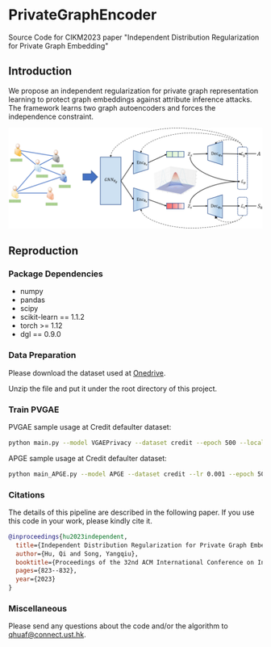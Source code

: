 # PrivateGraphEncoder
Source Code for CIKM2023 paper "Independent Distribution Regularization for Private Graph Embedding"

## Introduction
We propose an independent regularization for private graph representation learning to protect graph embeddings against attribute inference attacks. The framework learns two graph autoencoders and forces the independence constraint.

![PVGAE](figure/framework.png)

## Reproduction

### Package Dependencies

* numpy
* pandas
* scipy
* scikit-learn == 1.1.2
* torch >= 1.12
* dgl == 0.9.0

### Data Preparation

Please download the dataset used at [Onedrive](https://hkustconnect-my.sharepoint.com/:u:/g/personal/qhuaf_connect_ust_hk/EYbgrMZX3-hGpTltvE6A7xcBt059Scv8a5OBfvwLun1JDA?e=qYEPok).

Unzip the file and put it under the root directory of this project.

### Train PVGAE

PVGAE sample usage at Credit defaulter dataset:

```bash
python main.py --model VGAEPrivacy --dataset credit --epoch 500 --local_epoch 1 --lr 0.005 --hidden1 64 --hidden2 32 --beta 1 --seed 1234 --use_pretrain False
```

APGE sample usage at Credit defaulter dataset:

```bash
python main_APGE.py --model APGE --dataset credit --lr 0.001 --epoch 500 --hidden1 64 --hidden2 32 --sead 1234 --use_pretrain False
``` 

### Citations
The details of this pipeline are described in the following paper. If you use this code in your work, please kindly cite it.

```bibtex
@inproceedings{hu2023independent,
  title={Independent Distribution Regularization for Private Graph Embedding},
  author={Hu, Qi and Song, Yangqiu},
  booktitle={Proceedings of the 32nd ACM International Conference on Information and Knowledge Management},
  pages={823--832},
  year={2023}
}
```

### Miscellaneous

Please send any questions about the code and/or the algorithm to <qhuaf@connect.ust.hk>.
